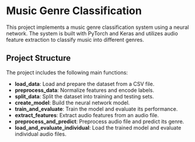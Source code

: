 # Music Genre Classification

This project implements a music genre classification system using a neural network. The system is built with PyTorch and Keras and utilizes audio feature extraction to classify music into different genres.

## Project Structure

The project includes the following main functions:

- **load_data**: Load and prepare the dataset from a CSV file.
- **preprocess_data**: Normalize features and encode labels.
- **split_data**: Split the dataset into training and testing sets.
- **create_model**: Build the neural network model.
- **train_and_evaluate**: Train the model and evaluate its performance.
- **extract_features**: Extract audio features from an audio file.
- **preprocess_and_predict**: Preprocess audio file and predict its genre.
- **load_and_evaluate_individual**: Load the trained model and evaluate individual audio files.
